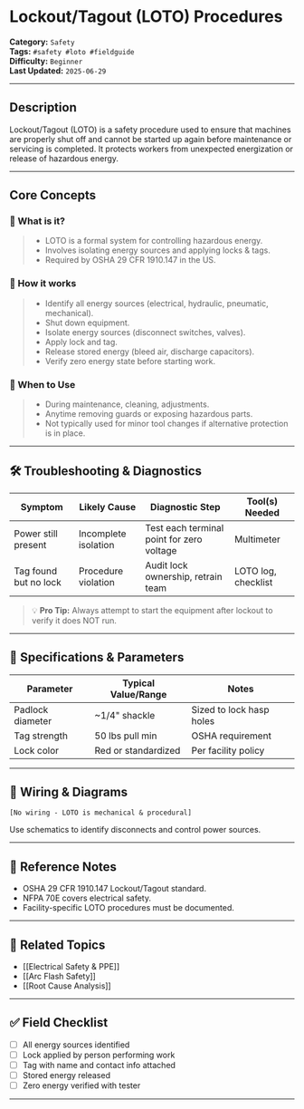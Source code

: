 # Lockout/Tagout (LOTO) Procedures

**Category:** `Safety`  
**Tags:** `#safety #loto #fieldguide`  
**Difficulty:** `Beginner`  
**Last Updated:** `2025-06-29`  

---

## Description

Lockout/Tagout (LOTO) is a safety procedure used to ensure that machines are properly shut off and cannot be started up again before maintenance or servicing is completed. It protects workers from unexpected energization or release of hazardous energy.

---

## Core Concepts

### 🔹 What is it?
> - LOTO is a formal system for controlling hazardous energy.  
> - Involves isolating energy sources and applying locks & tags.  
> - Required by OSHA 29 CFR 1910.147 in the US.

### 🔹 How it works
> - Identify all energy sources (electrical, hydraulic, pneumatic, mechanical).  
> - Shut down equipment.  
> - Isolate energy sources (disconnect switches, valves).  
> - Apply lock and tag.  
> - Release stored energy (bleed air, discharge capacitors).  
> - Verify zero energy state before starting work.

### 🔹 When to Use
> - During maintenance, cleaning, adjustments.  
> - Anytime removing guards or exposing hazardous parts.  
> - Not typically used for minor tool changes if alternative protection is in place.

---

## 🛠️ Troubleshooting & Diagnostics

| Symptom                    | Likely Cause                  | Diagnostic Step                     | Tool(s) Needed  |
|-----------------------------|------------------------------|------------------------------------|-----------------|
| Power still present         | Incomplete isolation         | Test each terminal point for zero voltage | Multimeter |
| Tag found but no lock       | Procedure violation          | Audit lock ownership, retrain team | LOTO log, checklist |

> 💡 **Pro Tip:** Always attempt to start the equipment after lockout to verify it does NOT run.

---

## 📏 Specifications & Parameters

| Parameter         | Typical Value/Range | Notes                         |
|-------------------|---------------------|-------------------------------|
| Padlock diameter   | ~1/4" shackle       | Sized to lock hasp holes      |
| Tag strength       | 50 lbs pull min     | OSHA requirement              |
| Lock color         | Red or standardized | Per facility policy           |

---

## 📐 Wiring & Diagrams

```
[No wiring - LOTO is mechanical & procedural]
```
Use schematics to identify disconnects and control power sources.

---

## 📎 Reference Notes

- OSHA 29 CFR 1910.147 Lockout/Tagout standard.  
- NFPA 70E covers electrical safety.  
- Facility-specific LOTO procedures must be documented.

---

## 📂 Related Topics

- [[Electrical Safety & PPE]]
- [[Arc Flash Safety]]
- [[Root Cause Analysis]]

---

## ✅ Field Checklist

- [ ] All energy sources identified
- [ ] Lock applied by person performing work
- [ ] Tag with name and contact info attached
- [ ] Stored energy released
- [ ] Zero energy verified with tester

---
